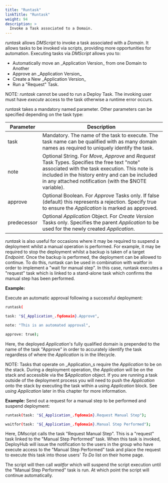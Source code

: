 ```yaml
---
title: "Runtask"
linkTitle: "Runtask"
weight: 94
description: >
  Invoke a Task associated to a Domain.
---
```


_runtask_ allows _DMScript_ to invoke a task associated with a _Domain_. It allows tasks to be invoked via scripts, providing more opportunities for automation. Executing tasks via _DMScript_ allows you to:

<ul><li>Automatically move an _Application Version_ from one Domain to Another</li>
<li> Approve an _Application Version_</li>
<li> Create a New _Application Version_ </li>
<li> Run a "Request" Task.</li></ul>

NOTE: _runtask_ cannot be used to run a Deploy Task. The invoking user must have _execute_ access to the task otherwise a runtime error occurs.

_runtask_ takes a mandatory named parameter. Other parameters can be specified depending on the task type:

|Parameter| Description|
| --- | --- |
| task | Mandatory. The name of the task to execute. The task name can be qualified with as many domain names as required to uniquely identify the task. |
| note | Optional String. For _Move_, _Approve_ and _Request_ Task Types. Specifies the free text "note" associated with the task execution. This note is included in the history entry and can be included in any attached notification (with the $NOTE variable). |
| approve | Optional Boolean. For _Approve_ Tasks only. If false (default) this represents a rejection. Specify true to ensure the _Application_ is marked as approved. |
| predecessor | Optional _Application_ Object. For _Create Version_ Tasks only. Specifies the parent _Application_ to be used for the newly created _Application_. |

_runtask_ is also useful for occasions where it may be required to suspend a deployment whilst a manual operation is performed. For example, it may be required to stop the deployment whilst a backup is taken of a target _Endpoint_. Once the backup is performed, the deployment can be allowed to continue. To do this, runtask can be used in combination with waitfor in order to implement a "wait for manual step". In this case, runtask executes a "request" task which is linked to a stand-alone task which confirms the manual step has been performed.

**Example:**

Execute an automatic approval following a successful deployment:

```bash
runtask(

task: "${_Application_.fqdomain}.Approve",

note: "This is an automated approval",

approve: true);
```

Here, the deployed _Application_&#39;s fully qualified domain is prepended to the name of the task "Approve" in order to accurately identify the task regardless of where the _Application_ is in the lifecycle.

NOTE: Tasks that operate on _Application_s require the _Application_ to be on the stack. During a deployment operation, the _Application_ will be on the stack and accessible via the $_Application_ object. If you are running a task outside of the deployment process you will need to push the _Application_ onto the stack by executing the task within a using _Application_ block. See _using Application_ later in this chapter for more information.

**Example:**
Send out a request for a manual step to be performed and suspend deployment:

```bash
runtask(task: "${_Application_.fqdomain}.Request Manual Step");

waitfor(task: "${_Application_.fqdomain}.Manual Step Performed");
```

Here, DMscript calls the task "Request Manual Step". This is a "request" task linked to the "Manual Step Performed" task. When this task is invoked, DeployHub will issue the notification to the users in the group who have execute access to the "Manual Step Performed" task and place the request to execute this task into those users&#39; _To Do_ list on their home page.

The script will then call _waitfor_ which will suspend the script execution until the "Manual Step Performed" task is run. At which point the script will continue automatically.
